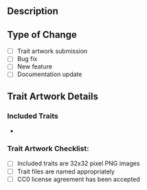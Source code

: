 ## Description

<!-- Please include a summary of the change and relevant motivation and context. -->

## Type of Change

- [ ] Trait artwork submission
- [ ] Bug fix
- [ ] New feature
- [ ] Documentation update

## Trait Artwork Details

<!-- Please this section if not applicable. -->

### Included Traits

* 

### Trait Artwork Checklist:

- [ ] Included traits are 32x32 pixel PNG images
- [ ] Trait files are named appropriately
- [ ] CC0 license agreement has been accepted
